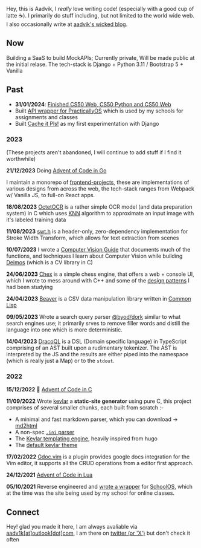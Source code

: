 Hey, this is Aadvik, I _really_ love writing code! (especially with a good cup of latte ☕). I primarily do stuff including, but not limited to the world wide web. I also occasionally write at [aadvik's wicked blog](https://aadv1k.netlify.app/).

## Now

Building a SaaS to build MockAPIs; Currently private, Will be made public at the initial relase. The tech-stack is Django + Python 3.11 / Bootstrap 5 + Vanilla 

## Past

- **31/01/2024**: [Finished CS50 Web, CS50 Python and CS50 Web](https://github.com/aadv1k/cs50)
- Built [API wrapper for PracticallyOS](https://github.com/aadv1k/practically-api-wrapper) which is used by my schools for assignments and classes
- Built [Cache it Pls!](https://github.com/aadv1k/cache-it-pls) as my first experimentation with Django

### 2023

(These projects aren't abandoned, I will continue to add stuff if I find it worthwhile)

**21/12/2023** Doing [Advent of Code in Go](https://github.com/Aadv1k/AdventOfGo2023)

I maintain a monorepo of [frontend-projects](https://github.com/aadv1k/frontend-projects), these are implementations of various designs from across the web, the tech-stack ranges from Webpack w/ Vanilla JS, to full-on React apps.

**18/08/2023** [OctetOCR](https://github.com/aadv1k/octet) is a rather simple OCR model (and data preparation system) in C which uses [KNN](https://www.ibm.com/topics/knn) algorithm to approximate an input image with it's labeled training data

**11/08/2023** [swt.h](https://github.com/aadv1k/swt) is a header-only, zero-dependency implementation for Stroke Width Transform, which allows for text extraction from scenes

**10/07/2023** I wrote a [Computer Vision Guide](https://aadv1k.gitbook.io/cv-guide) that documents much of the functions, and techniques I learn about Computer Vision while building [Deimos](https://github.com/aadv1k/deimos) (which is a CV library in C)

**24/06/2023** [Chex](https://github.com/aadv1k/chex) is a simple chess engine, that offers a web + console UI, which I wrote to mess around with C++ and some of the [design patterns](https://refactoring.guru/design-patterns) I had been studying

**24/04/2023** [Beaver](https://github.com/aadv1k/beaver) is a CSV data manipulation library written in [Common Lisp](https://en.wikipedia.org/wiki/Common_Lisp)

**09/05/2023** Wrote a search query parser [@byod/dork](https://github.com/aadv1k/byod/tree/main/dork) similar to what search engines use; it primarily srves to remove filler words and distill the language into one which is more deterministic.

**14/04/2023** [DracoQL](https://github.com/aadv1k/dracoql) is a DSL (Domain specific language) in TypeScript comprising of an AST built upon a rudimentary tokenizer. The AST is interpreted by the JS and the results are either piped into the namespace (which is really just a Map) or to the `stdout`.

### 2022

**15/12/2022** 🎄 [Advent of Code in C](https://github.com/Aadv1k/AdventOfC2022)

**11/09/2022** Wrote [kevlar](https://github.com/aadv1k/kevlar) a **static-site generator** using pure C, this project comprises of several smaller chunks, each built from scratch :-
- A minimal and fast markdown parser, which you can download -> [md2html](https://github.com/Aadv1k/kevlar/releases/tag/v2.0.1)
- A non-spec [`.ini` parser](https://github.com/Aadv1k/kevlar#config)
- The [Kevlar templating engine](https://github.com/Aadv1k/kevlar#templating), heavily inspired from hugo
- The [default kevlar theme](https://github.com/Aadv1k/listed-kevlar-theme)

**17/02/2022** [Gdoc.vim](https://github.com/aadv1k/gdoc.vim) is a plugin provides google docs integration for the Vim editor, it supports all the CRUD operations from a editor first approach.

**24/12/2021** [Advent of Code in Lua](https://github.com/Aadv1k/AdventOfLua2021)

**05/10/2021** Reverse engineered and [wrote a wrapper](https://github.com/Aadv1k/schoolOS-api-wrapper) for [SchoolOS](https://www.getschoolos.com/), which at the time was the site being used by my school for online classes.

## Connect

Hey! glad you made it here, I am always avaliable via [aadv1k\[at\]outlook\[dot\]com](mailto:aadv1k@outlook.com), I am there on [twitter \(or 'X'\)](https://twitter.com/@aadv1k) but don't check it often
